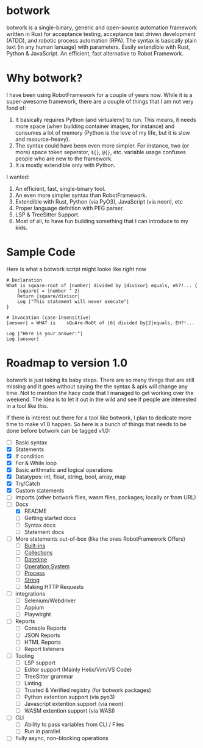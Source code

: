# botwork

botwork is a single-binary, generic and open-source automation framework written in Rust for acceptance testing, acceptance test driven development (ATDD), and robotic process automation (RPA). The syntax is basically plain text (in any human lanuage) with parameters. Easily extendible with Rust, Python & JavaScript. An efficient, fast alternative to Robot Framework.

# Why botwork?

I have been using RobotFramework for a couple of years now. While it is a super-awesome framework, there are a couple of things that I am not very fond of:

1. It basically requires Python (and virtualenv) to run. This means, it needs more space (when building container images, for instance) and consumes a lot of memory (Python is the love of my life, but it is slow and resource-heavy).
2. The syntax could have been even more simpler. For instance, two (or more) space token seperator, `${}`, `@{}`, etc. variable usage confuses people who are new to the framework.
3. It is mostly extendible only with Python.

I wanted:

1. An efficient, fast, single-binary tool.
1. An even more simpler syntax than RobotFramework.
1. Extendible with Rust, Python (via PyO3), JavaScript (via neon), etc
1. Proper language defnition with PEG parser.
1. LSP & TreeSitter Support. 
1. Most of all, to have fun building something that I can introduce to my kids.


# Sample Code

Here is what a botwork script might looke like right now

```botwork
# Declaration
What is square-root of |number| divided by |divisor| equals, eh?!... {
	|square| = |number ^ 2|
	Return |square/divisor| 
	Log |"This statement will never execute"|
}

# Invocation (case-insensitive)
|answer| = WHAT is    sQuAre-RoOt of |6| divided by|2|equals, EH?!...

Log |"Here is your answer:"|
Log |answer|
```

# Roadmap to version 1.0

botwork is just taking its baby steps. There are so many things that are still missing and it goes without saying the the syntax & apis will change any time. Not to mention the hacy code that I managed to get working over the weekend. The Idea is to let it out in the wild and see if people are interested in a tool like this. 

If there is interest out there for a tool like botwork, I plan to dedicate more time to make v1.0 happen. So here is a bunch of things that needs to be done before botwork can be tagged v1.0:

 - [ ] Basic syntax
  - [x] Statements
  - [x] If condition
  - [x] For & While loop
  - [x] Basic arithmatic and logical operations
  - [x] Datatypes: int, float, string, bool, array, map
  - [x] Try/Catch
  - [x] Custom statements
  - [ ] Imports (other botwork files, wasm files, packages; locally or from URL)
- [ ] Docs
  - [x] README
  - [ ] Getting started docs
  - [ ] Syntax docs
  - [ ] Statement docs
- [ ] More statements out-of-box (like the ones RobotFramework Offers)
  - [ ] [Built-ins](http://robotframework.org/robotframework/latest/libraries/BuiltIn.html)
  - [ ] [Collections](http://robotframework.org/robotframework/latest/libraries/Collections.html)
  - [ ] [Datetime](http://robotframework.org/robotframework/latest/libraries/DateTime.html)
  - [ ] [Operation System](http://robotframework.org/robotframework/latest/libraries/OperatingSystem.html)
  - [ ] [Process](http://robotframework.org/robotframework/latest/libraries/Process.html)
  - [ ] [String](http://robotframework.org/robotframework/latest/libraries/String.html)
  - [ ] Making HTTP Requests
- [ ] integrations
  - [ ] Selenium/Webdriver
  - [ ] Appium
  - [ ] Playwirght
- [ ] Reports
  - [ ] Console Reports
  - [ ] JSON Reports
  - [ ] HTML Reports
  - [ ] Report listeners
- [ ] Tooling
  - [ ] LSP support
  - [ ] Editor support (Mainly Helix/Vim/VS Code)
  - [ ] TreeSitter grammar
  - [ ] Linting  
  - [ ] Trusted & Verified registry (for botwork packages)
  - [ ] Python extention support (via pyo3)
  - [ ] Javascript extention support (via neon)
  - [ ] WASM extention support (via WASI)
- [ ] CLI
  - [ ] Ability to pass variables from CLI / Files
  - [ ] Run in parallel
- [ ] Fully async, non-blocking operations
